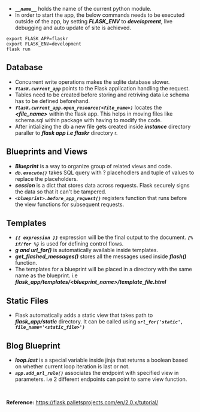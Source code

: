 - ***`__name__`*** holds the name of the current python module.
- In order to start the app, the below commands needs to be executed outside of the app, by setting ***FLASK_ENV*** to ***development***, live debugging and auto update of site is achieved.
```shell
export FLASK_APP=flaskr
export FLASK_ENV=development
flask run
```

## Database

- Concurrent write operations makes the sqlite database slower.
- ***`flask.current_app`*** points to the Flask application handling the request.
- Tables need to be created before storing and retriving data i.e schema has to be defined beforehand.
- ***`flask.current_app.open_resource(<file_name>)`*** locates the ***<file_name>*** within the flask app. This helps in moving files like schema.sql within package with having to modify the code.
- After intializing the db a new file gets created inside ***instance*** directory paraller to ***flask app i.e flaskr*** directory r.

## Blueprints and Views

- ***Blueprint*** is a way to organize group of related views and code.
- ***`db.execute()`*** takes SQL query with ? placehodlers and tuple of values to replace the placeholders.
- ***session*** is a dict that stores data across requests. Flask securely signs the data so that it can't be tampered.
- ***`<blueprint>.before_app_request()`*** registers function that runs before the view functions for subsequent requests.

## Templates

- ***`{{ expression }}`*** expression will be the final output to the document. ***`{% if/for %}`*** is used for defining control flows.
- ***g and url_for()*** is automatically available inside templates.
- ***get_flashed_messages()*** stores all the messages used inside ***flash()*** function.
- The templates for a blueprint will be placed in a directory with the same name as the blueprint. i.e ***flask_app/templates/<blueprint_name>/template_file.html***

## Static Files

- Flask automatically adds a static view that takes path to ***flask_app/static*** directory. It can be called using ***`url_for('static', file_name='<static_file>')`***

## Blog Blueprint

- ***loop.last*** is a special variable inside jinja that returns a boolean based on whether current loop iteration is last or not.
- ***`app.add_url_rule()`*** associates the endpoint with specified view in parameters. i.e 2 different endpoints can point to same view function.

<br>

**Reference:** https://flask.palletsprojects.com/en/2.0.x/tutorial/
 
 